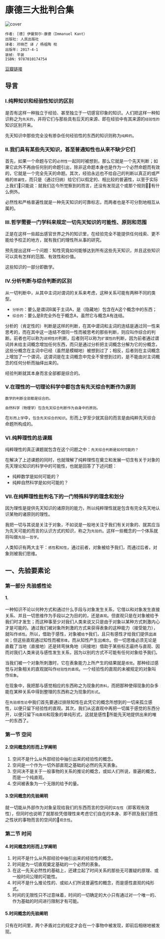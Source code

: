 # 康德三大批判合集
![cover](https://img3.doubanio.com/lpic/s29444180.jpg)

    作者: [德] 伊曼努尔·康德（Immanuel Kant） 
    出版社: 人民出版社
    译者: 邓晓芒 译 / 杨祖陶 校 
    出版年: 2017-4-1
    装帧: 平装
    ISBN: 9787010174754

[豆瓣链接](https://book.douban.com/subject/27028419/)

## 导言
### I.纯粹知识和经验性知识的区别
是否有这样一种独立于经验、甚至独立于一切感官印象的知识。人们把这样一种知识称之为`先天的`，并将它们与那些具有后天的来源、即在经验中有其来源的`经验性的`知识区别开来。

先天知识中那些完全没有掺杂任何经验性的东西的知识则称为`纯粹的`。

### II.我们具有某些先天知识，甚至普通知性也从来不缺少它们
首先，如果一个命题与它的`必然性`一起同时被想到，那么它就是一个先天判断；如果它此外不再由任何别的命题引出，除非这命题本身也是作为一个必然命题而有效的，它就是一个完全先天的命题。其次，经验永远也不给自己的判断以真正的或严格的`普遍性`，而只是（通过归纳）给它们以假定的、相比较的普遍性，以至于实际上我们只能说：就我们迄今所觉察到的而言，还没有发现这个或那个规则有什么例外。

必然性和严格普遍性就是一种先天知识的可靠标志，而两者也是不可分割地相互从属的。

### III.哲学需要一门学科来规定一切先天知识的可能性、原则和范围
正是在这样一些超出感官世界之外的知识里，在经验完全不能提供任何线索、更不能给予校正的地方，就有我们的理性所从事的研究。

预先提出这样一个问题：知性究竟如何能够达到所有这些先天知识，并且这些知识可以具有怎样的范围、有效性和价值。

这些知识的一部分即数学。

### IV.分析判断与综合判断的区别
从一切判断中，从其中主词对谓词的关系来考虑，这种关系可能有两种不同的类型。
- `分析的`：要么是谓词B属于主词A，是（隐藏地）包含在A这个概念中的东西；
- `综合的`：要么是B完全外在于概念A，虽然它与概念A有连结。

分析的（肯定性的）判断是这样的判断，在其中谓词和主词的连结是通过同一性来思考的，而在其中这一连结不借同一性而被思考的那些判断，则应叫作综合的判断。前者也可以称为`说明性的`判断，后者则可以称为`扩展性的`判断，因为前者通过谓词并未给主词概念增加任何东西，而只是通过分析把主词概念分解为它的分概念，这些分概念在主词中已经（虽然是模糊地）被想到过了；相反，后者则在主词概念上增加了一个谓词，这谓词是在主词概念中完全不曾想到过的，是不能由对主词概念的任何分析而抽绎出来的。

经验判断就其本身而言全部都是综合的。

### V.在理性的一切理论科学中都包含有先天综合判断作为原则
`数学的判断全部都是综合的。`

`自然科学（物理学）包含先天综合判断作为自身中的原则。`

在`形而上学`中，`包含先天综合的知识`。形而上学至少就其目的而言是由纯粹先天综合命题所构成的。

### VI.纯粹理性的总课题
纯粹理性的真正课题就包含在这个问题之中：`先天综合判断是如何可能的？`

在解决了上述课题的同时，也就理解了纯粹理性在奠立和发展一切含有关于对象的先天理论知识的科学中的可能性，也就是回答了下述问题：

- 纯粹数学是如何可能的？
- 纯粹自然科学是如何可能的？

### VII.在纯粹理性批判名下的一门特殊科学的理念和划分
因为理性是提供先天知识的诸原则的能力，所以纯粹理性就是包含有完全先天地认识某物的诸原则的理性。

我把一切与其说是关注于对象，不如说是一般地关注于我们有关对象的、就其应当为先天可能的而言的认识方式的知识，称之为`先验的`。这样一些概念的一个体系就将叫做`先验——哲学`。

人类知识有两大主干：`感性`和`知性`，通过前者，对象被给予我们，而通过后者，对象则被我们思维。

## 一、先验要素论
### 第一部分 先验感性论
#### 1.
一种知识不论以何种方式和通过什么手段与对象发生关系，它借以和对象发生直接关系、并且一切思维作为手段以之为目的的，还是`直观`。但直观只是在对象被给予我们时才发生；而这种事至少对我们人类来说又只是由于对象以某种方式刺激内心才是可能的。通过我们被对象所刺激的方式来获得表象的这种能力（接受能力），就叫作`感性`。所以，借助于感性，对象被`给予`我们，且只有感性才给我们提供出`直观`；但这些直观通过知性而被`思维`，而从知性产生出`概念`。但一切思维必须无论是直截了当地（直接地）还是转弯抹角地（间接地）借助于某些标志最终与直观、因而对我们人类来说与感性发生关系，因为以别的方式不可能有任何对象给予我们。

当我们被一个对象所刺激时，它在表象能力上所产生的结果就是`感觉`。那种经过感觉与对象相关的直观就叫作`经验性的直观`。一个经验性的直观的未被规定的对象叫作`现象`。

在现象中，我把那与感觉相应的东西称之为现象的`质料`，而把那种使得现象的杂多能在某种关系中得到整理的东西称之为现象的`形式`。

在`先验感性论`中我们首先要通过排除知性在此凭它的概念所想到的一切来孤立感性，以便只留下经验性的直观。其次，我们从这直观中再把一切属于感觉的东西分开，以便只留下`纯直观`和现象的单纯形式，这就是感性所能先天地提供出来的唯一的东西了。

### 第一节 空间
#### 2.空间概念的形而上学阐明
1. 空间不是什么从外部经验中抽引出来的经验性的概念。
2. 空间是一个作为一切外部直观之基础的必然的先天表象。
3. 空间决不是关于一般事物的关系的推论的概念，或如人们所说，普遍的概念，而是一个纯直观。
4. 空间被表象为一个无限的给予的量。

#### 3.空间概念的先验阐明
就一切能从外部作为对象呈现给我们的东西而言的空间的`实在性`（即客观有效性），但同时也说明了就那些凭借理性来考虑它们自在的本身、即不顾及我们感性之性状的事物而言的空间的`观念性`。

### 第二节 时间
#### 4.时间概念的形而上学阐明
1. 时间不是什么从外部经验中抽引出来的经验性的概念。
2. 时间是为一切直观奠定基础的一个必然的表象。
3. 在这一先天必然性的基础上，还建立起了时间关系的那些无可置疑的原理、或一般时间公理的可能性。
4. 时间不是什么推论性的、或如人们所说普遍性的概念，而是感性直观的纯形式。
5. 时间的无限性只不过意味着，时间的一切确定的大小只有通过对一个唯一的、作为基础的时间进行限制才有可能。

#### 5.时间概念的先验阐明
只有在时间里，两个矛盾对立的规定才会在一个事物中被发现，即前后相继地被发现。
